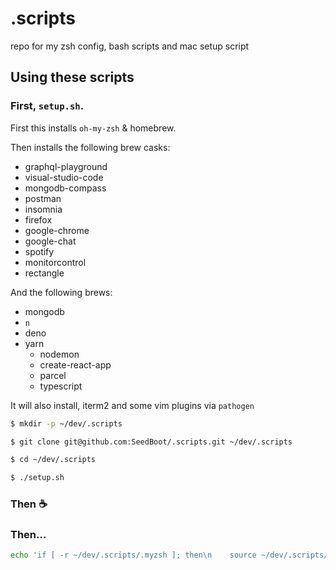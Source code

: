 # .scripts

repo for my zsh config, bash scripts and mac setup script

## Using these scripts

### First, `setup.sh`.

First this installs `oh-my-zsh` & homebrew.

Then installs the following brew casks:

- graphql-playground
- visual-studio-code
- mongodb-compass
- postman
- insomnia
- firefox
- google-chrome
- google-chat
- spotify
- monitorcontrol
- rectangle

And the following brews:

- mongodb
- `n`
- deno
- yarn
  - nodemon
  - create-react-app
  - parcel
  - typescript

It will also install, iterm2 and some vim plugins via `pathogen`

```bash
$ mkdir -p ~/dev/.scripts

$ git clone git@github.com:SeedBoot/.scripts.git ~/dev/.scripts

$ cd ~/dev/.scripts

$ ./setup.sh
```

### Then :coffee:

### Then...

```bash
echo 'if [ -r ~/dev/.scripts/.myzsh ]; then\n    source ~/dev/.scripts/.myzsh\nfi' >> ~/.zshrc
```
